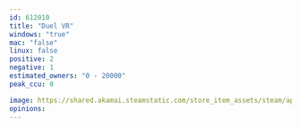```yaml
---
id: 612010
title: "Duel VR"
windows: "true"
mac: "false"
linux: false
positive: 2
negative: 1
estimated_owners: "0 - 20000"
peak_ccu: 0

image: https://shared.akamai.steamstatic.com/store_item_assets/steam/apps/612010/header.jpg?t=1510307854
opinions:
---
```

